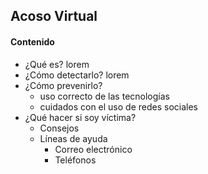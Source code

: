 ## Acoso Virtual
#### Contenido
- ¿Qué es?
  lorem
- ¿Cómo detectarlo?
  lorem
- ¿Cómo prevenirlo?
  - uso correcto de las tecnologías
  - cuidados con el uso de redes sociales
- ¿Qué hacer si soy víctima?
  - Consejos
  - Líneas de ayuda
    - Correo electrónico
    - Teléfonos